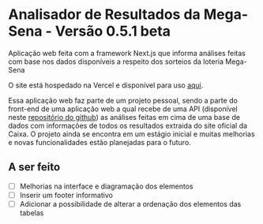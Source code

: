 # Analisador de Resultados da Mega-Sena - Versão 0.5.1 beta

Aplicação web feita com a framework Next.js que informa análises feitas com base nos dados disponíveis a respeito dos sorteios da loteria Mega-Sena

O site está hospedado na Vercel e disponível para uso [aqui](https://nextjs-mega-sena-analisador.vercel.app).

Essa aplicação web faz parte de um projeto pessoal, sendo a parte do front-end de uma aplicação web a qual recebe de uma API (disponível neste [repositório do github](https://github.com/igorp-lopes/API-MegaSena-Analisador)) as análises feitas em cima de uma base de dados com informações de todos os resultados extraida do site oficial da Caixa. O projeto ainda se encontra em um estágio inicial e muitas melhorias e novas funcionalidades estão planejadas para o futuro.

## A ser feito

- [ ] Melhorias na interface e diagramação dos elementos
- [ ] Inserir um footer informativo
- [ ] Adicionar a possibilidade de alterar a ordenação dos elementos das tabelas
